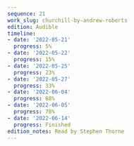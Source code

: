```yaml
---
sequence: 21
work_slug: churchill-by-andrew-roberts
edition: Audible
timeline:
- date: '2022-05-21'
  progress: 5%
- date: '2022-05-22'
  progress: 15%
- date: '2022-05-25'
  progress: 23%
- date: '2022-05-27'
  progress: 33%
- date: '2022-06-04'
  progress: 68%
- date: '2022-06-05'
  progress: 78%
- date: '2022-06-14'
  progress: Finished
edition_notes: Read by Stephen Thorne
---
```


